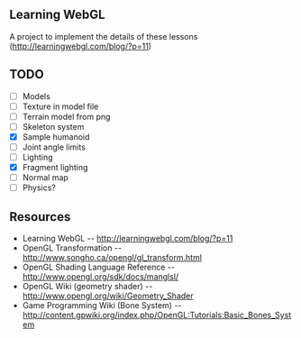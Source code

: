 Learning WebGL
--------------

A project to implement the details of these lessons (http://learningwebgl.com/blog/?p=11)

TODO
----

- [ ] Models
 - [ ] Texture in model file
 - [ ] Terrain model from png
- [ ] Skeleton system
 - [X] Sample humanoid
 - [ ] Joint angle limits
- [ ] Lighting
 - [X] Fragment lighting
 - [ ] Normal map
- [ ] Physics?

Resources
---------

* Learning WebGL -- http://learningwebgl.com/blog/?p=11
* OpenGL Transformation -- http://www.songho.ca/opengl/gl_transform.html
* OpenGL Shading Language Reference -- http://www.opengl.org/sdk/docs/manglsl/
* OpenGL Wiki (geometry shader) -- http://www.opengl.org/wiki/Geometry_Shader
* Game Programming Wiki (Bone System) -- http://content.gpwiki.org/index.php/OpenGL:Tutorials:Basic_Bones_System
